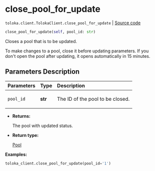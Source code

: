 # close_pool_for_update
`toloka.client.TolokaClient.close_pool_for_update` | [Source code](https://github.com/Toloka/toloka-kit/blob/v1.2.0.post1/src/client/__init__.py#L1477)

```python
close_pool_for_update(self, pool_id: str)
```

Closes a pool that is to be updated.


To make changes to a pool, close it before updating parameters.
If you don't open the pool after updating, it opens automatically in 15 minutes.

## Parameters Description

| Parameters | Type | Description |
| :----------| :----| :-----------|
`pool_id`|**str**|<p>The ID of the pool to be closed.</p>

* **Returns:**

  The pool with updated status.

* **Return type:**

  [Pool](toloka.client.pool.Pool.md)

**Examples:**


```python
toloka_client.close_pool_for_update(pool_id='1')
```
